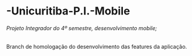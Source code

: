 # -Unicuritiba-P.I.-Mobile
###### Projeto Integrador do 4º semestre, desenvolvimento mobile;
Branch de homologação do desenvolvimento das features da aplicação.
